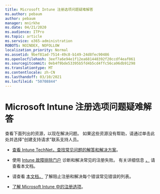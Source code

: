 ```yaml
---
title: Microsoft Intune 注册选项问题疑难解答
ms.author: pebaum
author: pebaum
manager: mnirkhe
ms.date: 04/21/2020
ms.audience: ITPro
ms.topic: article
ms.service: o365-administration
ROBOTS: NOINDEX, NOFOLLOW
localization_priority: Normal
ms.assetid: 9bef81ad-7514-49c8-b149-24d8fec90486
ms.openlocfilehash: 3eef7a6e94e1f12ea681448392f20ccdf4eaf061
ms.sourcegitcommit: 0eb4f9bde53395b5fd4b5cd4ffc56ca96db91298
ms.translationtype: MT
ms.contentlocale: zh-CN
ms.lasthandoff: 03/10/2021
ms.locfileid: "50708844"
---
```

# <a name="troubleshoot-issues-with-enrollment-options-microsoft-intune"></a>Microsoft Intune 注册选项问题疑难解答

查看下面列出的资源，以现在解决问题。 如果这些资源没有帮助，请通过单击此处并选择"创建支持[](https://portal.azure.com/#blade/Microsoft_Intune_DeviceSettings/ExtensionLandingBlade/help)请求"联系支持人员。 
  
- [查看 Intune TechNet，查找常见问题的解答和解决方案](https://social.technet.microsoft.com/Forums/home?category=microsoftintune&amp;filter=alltypes&amp;sort=lastpostdesc)。
    
- 使用 [Intune 故障排除门户](https://devicemanagement.microsoft.com/#blade/Microsoft_Intune_DeviceSettings/TroubleshootBlade) 诊断和解决常见的注册失败。 有关详细信息 [，](https://docs.microsoft.com/intune/help-desk-operators) 请查看本文档。 
    
- 请查看 [本文档，](https://docs.microsoft.com/troubleshoot/mem/intune/troubleshoot-device-enrollment-in-intune) 了解阻止注册和解决每个错误常见错误的列表。 
    
- [了解 Microsoft Intune 中的注册选项](https://docs.microsoft.com/intune/enrollment-options)。
    

